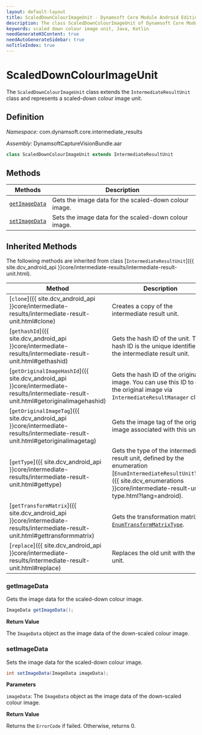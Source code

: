 ```yaml
---
layout: default-layout
title: ScaledDownColourImageUnit - Dynamsoft Core Module Android Edition API Reference
description: The class ScaledDownColourImageUnit of Dynamsoft Core Module represents a unit that contains a down-scaled colour image.
keywords: scaled down colour image unit, Java, Kotlin
needGenerateH3Content: true
needAutoGenerateSidebar: true
noTitleIndex: true
---
```


# ScaledDownColourImageUnit

The `ScaledDownColourImageUnit` class extends the `IntermediateResultUnit` class and represents a scaled-down colour image unit.

## Definition

*Namespace:* com.dynamsoft.core.intermediate_results

*Assembly:* DynamsoftCaptureVisionBundle.aar

```java
class ScaledDownColourImageUnit extends IntermediateResultUnit
```

## Methods

| Methods | Description |
| ------- | ----------- |
| [`getImageData`](#getimagedata) | Gets the image data for the scaled-down colour image. |
| [`setImageData`](#setimagedata) | Sets the image data for the scaled-down colour image. |

## Inherited Methods

The following methods are inherited from class [`IntermediateResultUnit`]({{ site.dcv_android_api }}core/intermediate-results/intermediate-result-unit.html).

| Method | Description |
|------- |-------------|
| [`clone`]({{ site.dcv_android_api }}core/intermediate-results/intermediate-result-unit.html#clone) | Creates a copy of the intermediate result unit. |
| [`gethashId`]({{ site.dcv_android_api }}core/intermediate-results/intermediate-result-unit.html#gethashid) | Gets the hash ID of the unit. The hash ID is the unique identifier for the intermediate result unit. |
| [`getOriginalImageHashId`]({{ site.dcv_android_api }}core/intermediate-results/intermediate-result-unit.html#getoriginalimagehashid) | Gets the hash ID of the original image. You can use this ID to get the original image via `IntermediateResultManager` class. |
| [`getOriginalImageTag`]({{ site.dcv_android_api }}core/intermediate-results/intermediate-result-unit.html#getoriginalimagetag) | Gets the image tag of the original image associated with this unit. |
| [`getType`]({{ site.dcv_android_api }}core/intermediate-results/intermediate-result-unit.html#gettype) | Gets the type of the intermediate result unit, defined by the enumeration [`EnumIntermediateResultUnitType`]({{ site.dcv_enumerations }}core/intermediate-result-unit-type.html?lang=android). |
| [`getTransformMatrix`]({{ site.dcv_android_api }}core/intermediate-results/intermediate-result-unit.html#gettransformmatrix) | Gets the transformation matrix via [`EnumTransformMatrixType`]({{site.dcv_enumerations}}/core/transform-matrix-type.html). |
| [`replace`]({{ site.dcv_android_api }}core/intermediate-results/intermediate-result-unit.html#replace) | Replaces the old unit with the new unit. |

### getImageData

Gets the image data for the scaled-down colour image.

```java
ImageData getImageData();
```

**Return Value**

The `ImageData` object as the image data of the down-scaled colour image.

### setImageData

Sets the image data for the scaled-down colour image.

```java
int setImageData(ImageData imageData);
```

**Parameters**

`imageData`: The `ImageData` object as the image data of the down-scaled colour image.

**Return Value**

Returns the `ErrorCode` if failed. Otherwise, returns 0.
